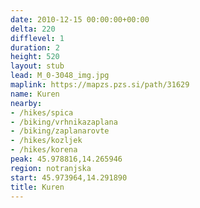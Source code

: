 ```yaml
---
date: 2010-12-15 00:00:00+00:00
delta: 220
difflevel: 1
duration: 2
height: 520
layout: stub
lead: M_0-3048_img.jpg
maplink: https://mapzs.pzs.si/path/31629
name: Kuren
nearby:
- /hikes/spica
- /biking/vrhnikazaplana
- /biking/zaplanarovte
- /hikes/kozljek
- /hikes/korena
peak: 45.978816,14.265946
region: notranjska
start: 45.973964,14.291890
title: Kuren
---
```

